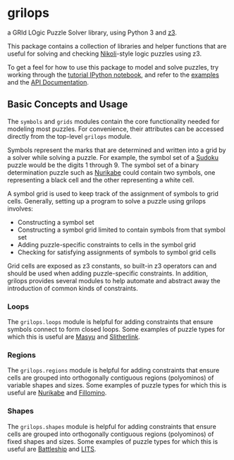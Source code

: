 # grilops

a GRId LOgic Puzzle Solver library, using Python 3 and
[z3](https://github.com/Z3Prover/z3).

This package contains a collection of libraries and helper functions that are
useful for solving and checking
[Nikoli](https://en.wikipedia.org/wiki/Nikoli_(publisher))-style logic puzzles
using z3.

To get a feel for how to use this package to model and solve puzzles, try
working through the [tutorial IPython
notebook](https://github.com/obijywk/grilops/blob/master/examples/tutorial.ipynb),
and refer to the
[examples](https://github.com/obijywk/grilops/tree/master/examples) and the
[API Documentation](https://obijywk.github.io/grilops/).

## Basic Concepts and Usage

The `symbols` and `grids` modules contain the core functionality needed for
modeling most puzzles. For convenience, their attributes can be accessed
directly from the top-level `grilops` module.

Symbols represent the marks that are determined and written into a grid by a
solver while solving a puzzle. For example, the symbol set of a
[Sudoku](https://en.wikipedia.org/wiki/Sudoku) puzzle would be the digits 1
through 9. The symbol set of a binary determination puzzle such as
[Nurikabe](https://en.wikipedia.org/wiki/Nurikabe_(puzzle)) could contain two
symbols, one representing a black cell and the other representing a white cell.

A symbol grid is used to keep track of the assignment of symbols to grid
cells. Generally, setting up a program to solve a puzzle using grilops involves:

* Constructing a symbol set
* Constructing a symbol grid limited to contain symbols from that symbol set
* Adding puzzle-specific constraints to cells in the symbol grid
* Checking for satisfying assignments of symbols to symbol grid cells

Grid cells are exposed as z3 constants, so built-in z3 operators can and should
be used when adding puzzle-specific constraints. In addition, grilops provides
several modules to help automate and abstract away the introduction of common
kinds of constraints.

### Loops

The `grilops.loops` module is helpful for adding constraints that ensure symbols
connect to form closed loops. Some examples of puzzle types for which this is
useful are [Masyu](https://en.wikipedia.org/wiki/Masyu) and
[Slitherlink](https://en.wikipedia.org/wiki/Slitherlink).

### Regions

The `grilops.regions` module is helpful for adding constraints that ensure
cells are grouped into orthogonally contiguous regions (polyominos) of variable
shapes and sizes. Some examples of puzzle types for which this is useful are
[Nurikabe](https://en.wikipedia.org/wiki/Nurikabe_(puzzle)) and
[Fillomino](https://en.wikipedia.org/wiki/Fillomino).

### Shapes

The `grilops.shapes` module is helpful for adding constraints that ensure
cells are grouped into orthogonally contiguous regions (polyominos) of fixed
shapes and sizes. Some examples of puzzle types for which this is useful are
[Battleship](https://en.wikipedia.org/wiki/Battleship_(puzzle)) and
[LITS](https://en.wikipedia.org/wiki/LITS).